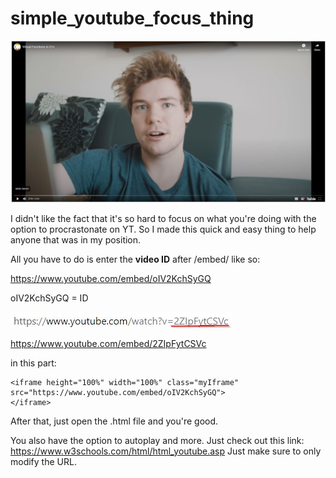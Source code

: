 # simple_youtube_focus_thing
![alt text](https://github.com/zizuke/simple_youtube_focus_thing/blob/master/example.jpg?raw=true)

I didn't like the fact that it's so hard to focus on what you're doing with the option to procrastonate on YT. So I made this quick and easy thing to help anyone that was in my position. 

All you have to do is enter the **video ID** after /embed/ like so:

https://www.youtube.com/embed/oIV2KchSyGQ 

oIV2KchSyGQ = ID

![alt text](https://github.com/zizuke/simple_youtube_focus_thing/blob/master/a.jpg?raw=true)

https://www.youtube.com/embed/2ZIpFytCSVc 

in this part:
```
<iframe height="100%" width="100%" class="myIframe"
src="https://www.youtube.com/embed/oIV2KchSyGQ">
</iframe>
```

After that, just open the .html file and you're good.

You also have the option to autoplay and more. Just check out this link: https://www.w3schools.com/html/html_youtube.asp
Just make sure to only modify the URL.
